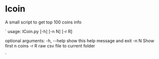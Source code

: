 # Icoin
A small script to get top 100 coins info 



`
usage: ICoin.py [-h] [-n N] [-r R]

optional arguments:
  -h, --help  show this help message and exit
  -n N        Show first n coins
  -r R        raw csv file to current folder

`

